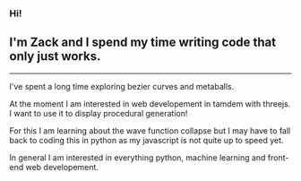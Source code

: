 ### Hi!
## I'm Zack and I spend my time writing code that only just works. 
---
I've spent a long time exploring bezier curves and metaballs.

At the moment I am interested in web developement in tamdem with threejs.
I want to use it to display procedural generation!

For this I am learning about the wave function collapse but I may have to fall back to coding this in python as my javascript is not quite up to speed yet.

In general I am interested in everything python, machine learning and front-end web developement.
